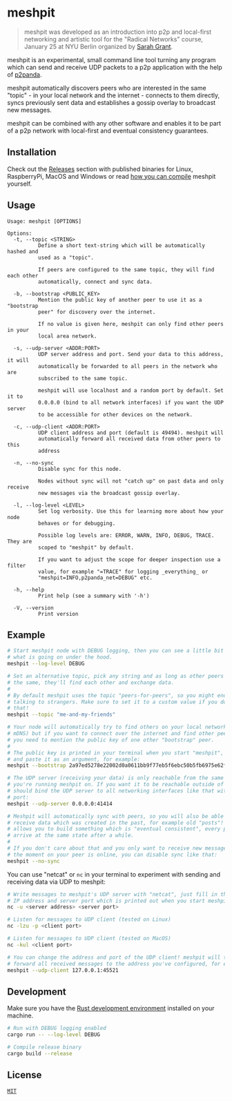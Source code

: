# meshpit

> meshpit was developed as an introduction into p2p and local-first networking and artistic tool for the "Radical Networks" course, January 25 at NYU Berlin organized by [Sarah Grant](https://github.com/chootka).

meshpit is an experimental, small command line tool turning any program which can send and receive UDP packets to a p2p application with the help of [p2panda](https://p2panda.org).

meshpit automatically discovers peers who are interested in the same "topic" - in your local network and the internet - connects to them directly, syncs previously sent data and establishes a gossip overlay to broadcast new messages.

meshpit can be combined with any other software and enables it to be part of a p2p network with local-first and eventual consistency guarantees.

## Installation

Check out the [Releases](https://github.com/adzialocha/meshpit/releases/) section with published binaries for Linux, RaspberryPi, MacOS and Windows or read [how you can compile](#development) meshpit yourself.

## Usage

```
Usage: meshpit [OPTIONS]

Options:
  -t, --topic <STRING>
          Define a short text-string which will be automatically hashed and
          used as a "topic".

          If peers are configured to the same topic, they will find each other
          automatically, connect and sync data.

  -b, --bootstrap <PUBLIC_KEY>
          Mention the public key of another peer to use it as a "bootstrap
          peer" for discovery over the internet.

          If no value is given here, meshpit can only find other peers in your
          local area network.

  -s, --udp-server <ADDR:PORT>
          UDP server address and port. Send your data to this address, it will
          automatically be forwarded to all peers in the network who are
          subscribed to the same topic.

          meshpit will use localhost and a random port by default. Set it to
          0.0.0.0 (bind to all network interfaces) if you want the UDP server
          to be accessible for other devices on the network.

  -c, --udp-client <ADDR:PORT>
          UDP client address and port (default is 49494). meshpit will
          automatically forward all received data from other peers to this
          address

  -n, --no-sync
          Disable sync for this node.

          Nodes without sync will not "catch up" on past data and only receive
          new messages via the broadcast gossip overlay.

  -l, --log-level <LEVEL>
          Set log verbosity. Use this for learning more about how your node
          behaves or for debugging.

          Possible log levels are: ERROR, WARN, INFO, DEBUG, TRACE. They are
          scoped to "meshpit" by default.

          If you want to adjust the scope for deeper inspection use a filter
          value, for example "=TRACE" for logging _everything_ or
          "meshpit=INFO,p2panda_net=DEBUG" etc.

  -h, --help
          Print help (see a summary with '-h')

  -V, --version
          Print version
```

## Example

```bash
# Start meshpit node with DEBUG logging, then you can see a little bit more
# what is going on under the hood.
meshpit --log-level DEBUG

# Set an alternative topic, pick any string and as long as other peers use
# the same, they'll find each other and exchange data.
#
# By default meshpit uses the topic "peers-for-peers", so you might end up
# talking to strangers. Make sure to set it to a custom value if you don't want
# that!
meshpit --topic "me-and-my-friends"

# Your node will automatically try to find others on your local network (using
# mDNS) but if you want to connect over the internet and find other peers there
# you need to mention the public key of one other "bootstrap" peer.
#
# The public key is printed in your terminal when you start "meshpit", copy it
# and paste it as an argument, for example:
meshpit --bootstrap 2a97ed5278e22002d0a0611bb9f77eb5f6ebc50b5fb6975e62f06bcf602d6037

# The UDP server (receiving your data) is only reachable from the same computer
# you're running meshpit on. If you want it to be reachable outside of that, you
# should bind the UDP server to all networking interfaces like that with a custom
# port:
meshpit --udp-server 0.0.0.0:41414

# Meshpit will automatically sync with peers, so you will also be able to
# receive data which was created in the past, for example old "posts"! This
# allows you to build something which is "eventual consistent", every peer will
# arrive at the same state after a while.
#
# If you don't care about that and you only want to receive new messages from
# the moment on your peer is online, you can disable sync like that:
meshpit --no-sync
```

You can use "netcat" or `nc` in your terminal to experiment with sending and receiving data via UDP to meshpit:

```bash
# Write messages to meshpit's UDP server with "netcat", just fill in the right
# IP address and server port which is printed out when you start meshpit:
nc -u <server address> <server port>

# Listen for messages to UDP client (tested on Linux)
nc -lzu -p <client port>

# Listen for messages to UDP client (tested on MacOS)
nc -kul <client port>

# You can change the address and port of the UDP client! meshpit will then
# forward all received messages to the address you've configured, for example:
meshpit --udp-client 127.0.0.1:45521
```

## Development

Make sure you have the [Rust development environment](https://www.rust-lang.org/learn/get-started) installed on your machine.

```bash
# Run with DEBUG logging enabled
cargo run -- --log-level DEBUG

# Compile release binary
cargo build --release
```

## License

[`MIT`](LICENSE)
